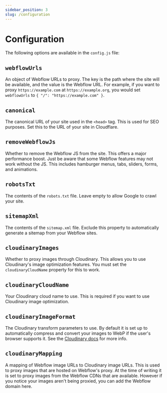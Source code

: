 ```yaml
---
sidebar_position: 3
slug: /configuration
---
```


# Configuration

The following options are available in the `config.js` file:

## `webflowUrls`

An object of Webflow URLs to proxy. The key is the path where the site will be available, and the value is the Webflow URL. For example, if you want to proxy `https://example.com` at `https://example.org`, you would set `webflowUrls` to `{ "/": "https://example.com" }`.

## `canonical`

The canonical URL of your site used in the `<head>` tag. This is used for SEO purposes. Set this to the URL of your site in Cloudflare.

## `removeWebflowJs`

Whether to remove the Webflow JS from the site. This offers a major performance boost. Just be aware that some Webflow features may not work without the JS. This includes hamburger menus, tabs, sliders, forms, and animations.

## `robotsTxt`

The contents of the `robots.txt` file. Leave empty to allow Google to crawl your site.

## `sitemapXml`

The contents of the `sitemap.xml` file. Exclude this property to automatically generate a sitemap from your Webflow sites.

## `cloudinaryImages`

Whether to proxy images through Cloudinary. This allows you to use Cloudinary's image optimization features. You must set the `cloudinaryCloudName` property for this to work.

## `cloudinaryCloudName`

Your Cloudinary cloud name to use. This is required if you want to use Cloudinary image optimization.

## `cloudinaryImageFormat`

The Cloudinary transform parameters to use. By default it is set up to automatically compress and convert your images to WebP if the user's browser supports it. See the [Cloudinary docs](https://cloudinary.com/documentation/transformation_reference) for more info.


## `cloudinaryMapping`

A mapping of Webflow image URLs to Cloudinary image URLs. This is used to proxy images that are hosted on Webflow's proxy. At the time of writing it is set to proxy images from the Webflow CDNs that are available. However if you notice your images aren't being proxied, you can add the Webflow domain here.